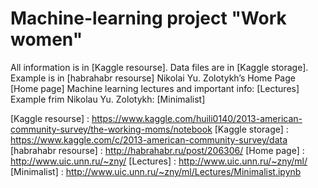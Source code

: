 # Machine-learning project "Work women"

All information is in [Kaggle resourse].
Data files are in [Kaggle storage].
Example is in [habrahabr resourse]
Nikolai Yu. Zolotykh’s Home Page [Home page]
Machine learning lectures and important info: [Lectures]
Example frim Nikolau Yu. Zolotykh: [Minimalist]

<!--LINKS-->
[Kaggle resourse] : https://www.kaggle.com/huili0140/2013-american-community-survey/the-working-moms/notebook
[Kaggle storage] : https://www.kaggle.com/c/2013-american-community-survey/data
[habrahabr resourse] : http://habrahabr.ru/post/206306/
[Home page] : http://www.uic.unn.ru/~zny/
[Lectures] : http://www.uic.unn.ru/~zny/ml/
[Minimalist] : http://www.uic.unn.ru/~zny/ml/Lectures/Minimalist.ipynb
